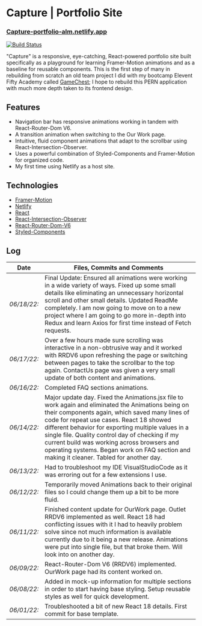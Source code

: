 # Capture | Portfolio Site

### [Capture-portfolio-alm.netlify.app]

[![Build Status](https://travis-ci.org/joemccann/dillinger.svg?branch=master)](https://travis-ci.org/joemccann/dillinger)

"Capture" is a responsive, eye-catching, React-powered portfolio site built specifically as a playground for learning Framer-Motion animations and as a baseline for reusable components. This is the first step of many in rebuilding from scratch an old team project I did with my bootcamp Elevent Fifty Academy called [GameChest][gc]; I hope to rebuild this PERN application with much more depth taken to its frontend design.

## Features

- Navigation bar has responsive animations working in tandem with React-Router-Dom V6.
- A transition animation when switching to the Our Work page.
- Intuitive, fluid component animations that adapt to the scrollbar using React-Intersection-Observer.
- Uses a powerful combination of Styled-Components and Framer-Motion for organized code.
- My first time using Netlify as a host site.

## Technologies

- [Framer-Motion]
- [Netlify]
- [React]
- [React-Intersection-Observer]
- [React-Router-Dom-V6]
- [Styled-Components]

## Log

| Date        | Files, Commits and Comments                                                                                                                                                                                                                                                                                                                                                                                                                          |
| ----------- | ---------------------------------------------------------------------------------------------------------------------------------------------------------------------------------------------------------------------------------------------------------------------------------------------------------------------------------------------------------------------------------------------------------------------------------------------------- |
| _06/18/22:_ | Final Update: Ensured all animations were working in a wide variety of ways. Fixed up some small details like eliminating an unnecessary horizontal scroll and other small details. Updated ReadMe completely. I am now going to move on to a new project where I am going to go more in-depth into Redux and learn Axios for first time instead of Fetch requests.                                                                                  |
| _06/17/22:_ | Over a few hours made sure scrolling was interactive in a non-obtrusive way and it worked with RRDV6 upon refreshing the page or switching between pages to take the scrollbar to the top again. ContactUs page was given a very small update of both content and animations.                                                                                                                                                                        |
| _06/16/22:_ | Completed FAQ sections animations.                                                                                                                                                                                                                                                                                                                                                                                                                   |
| _06/14/22:_ | Major update day. Fixed the Animations.jsx file to work again and eliminated the Animations being on their components again, which saved many lines of code for repeat use cases. React 18 showed different behavior for exporting multiple values in a single file. Quality control day of checking if my current build was working across browsers and operating systems. Began work on FAQ section and making it cleaner. Tabled for another day. |
| _06/13/22:_ | Had to troubleshoot my IDE VisualStudioCode as it was erroring out for a few extensions I use.                                                                                                                                                                                                                                                                                                                                                       |
| _06/12/22:_ | Temporarily moved Animations back to their original files so I could change them up a bit to be more fluid.                                                                                                                                                                                                                                                                                                                                          |
| _06/11/22:_ | Finished content update for OurWork page. Outlet RRDV6 implemented as well. React 18 had conflicting issues with it I had to heavily problem solve since not much information is available currently due to it being a new release. Animations were put into single file, but that broke them. Will look into on another day.                                                                                                                        |
| _06/09/22:_ | React-Router-Dom V6 (RRDV6) implemented. OurWork page had its content worked on.                                                                                                                                                                                                                                                                                                                                                                     |
| _06/08/22:_ | Added in mock-up information for multiple sections in order to start having base styling. Setup reusable styles as well for quick development.                                                                                                                                                                                                                                                                                                       |
| _06/01/22:_ | Troubleshooted a bit of new React 18 details. First commit for base template.                                                                                                                                                                                                                                                                                                                                                                        |

[gc]: https://github.com/coderap931/teamBluePern-Client
[git-repo-url]: https://github.com/Alex-Lee-Myers/Capture-Portfolio-JS
[framer-motion]: https://www.framer.com/motion/
[styled-components]: https://styled-components.com/
[react-intersection-observer]: https://github.com/researchgate/react-intersection-observer
[netlify]: https://www.netlify.com/
[react]: https://reactjs.org/
[react-router-dom-v6]: https://reactrouter.com/
[capture-portfolio-alm.netlify.app]: https://Capture-portfolio-alm.netlify.app
